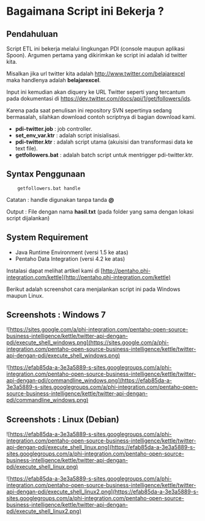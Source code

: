 # Bagaimana Script ini Bekerja ? #



## Pendahuluan ##
Script ETL ini bekerja melalui lingkungan PDI (console maupun aplikasi Spoon). Argumen pertama yang dikirimkan ke script ini adalah id twitter kita.

Misalkan jika url twitter kita adalah http://www.twitter.com/belajarexcel maka handlenya adalah **belajarexcel**.

Input ini kemudian akan diquery ke URL Twitter seperti yang tercantum pada dokumentasi di https://dev.twitter.com/docs/api/1/get/followers/ids.

Karena pada saat penulisan ini repository SVN sepertinya sedang bermasalah, silahkan download contoh scriptnya di bagian download kami.
  * **pdi-twitter.job** : job controller.
  * **set\_env\_var.ktr** : adalah script inisialisasi.
  * **pdi-twitter.ktr** : adalah script utama (akuisisi dan transformasi data ke text file).
  * **getfollowers.bat** : adalah batch script untuk mentrigger pdi-twitter.ktr.

## Syntax Penggunaan ##

```
    getfollowers.bat handle
```

Catatan : handle digunakan tanpa tanda **@**

Output : File dengan nama **hasil.txt** (pada folder yang sama dengan lokasi script dijalankan)

## System Requirement ##
  * Java Runtime Environment (versi 1.5 ke atas)
  * Pentaho Data Integration (versi 4.2 ke atas)

Instalasi dapat melihat artikel kami di [http://pentaho.phi-integration.com/kettle](http://pentaho.phi-integration.com/kettle)

Berikut adalah screenshot cara menjalankan script ini pada Windows maupun Linux.

## Screenshots : Windows 7 ##

![https://sites.google.com/a/phi-integration.com/pentaho-open-source-business-intelligence/kettle/twitter-api-dengan-pdi/execute_shell_windows.png](https://sites.google.com/a/phi-integration.com/pentaho-open-source-business-intelligence/kettle/twitter-api-dengan-pdi/execute_shell_windows.png)

![https://efab85da-a-3e3a5889-s-sites.googlegroups.com/a/phi-integration.com/pentaho-open-source-business-intelligence/kettle/twitter-api-dengan-pdi/commandline_windows.png](https://efab85da-a-3e3a5889-s-sites.googlegroups.com/a/phi-integration.com/pentaho-open-source-business-intelligence/kettle/twitter-api-dengan-pdi/commandline_windows.png)

## Screenshots : Linux (Debian) ##

![https://efab85da-a-3e3a5889-s-sites.googlegroups.com/a/phi-integration.com/pentaho-open-source-business-intelligence/kettle/twitter-api-dengan-pdi/execute_shell_linux.png](https://efab85da-a-3e3a5889-s-sites.googlegroups.com/a/phi-integration.com/pentaho-open-source-business-intelligence/kettle/twitter-api-dengan-pdi/execute_shell_linux.png)

![https://efab85da-a-3e3a5889-s-sites.googlegroups.com/a/phi-integration.com/pentaho-open-source-business-intelligence/kettle/twitter-api-dengan-pdi/execute_shell_linux2.png](https://efab85da-a-3e3a5889-s-sites.googlegroups.com/a/phi-integration.com/pentaho-open-source-business-intelligence/kettle/twitter-api-dengan-pdi/execute_shell_linux2.png)